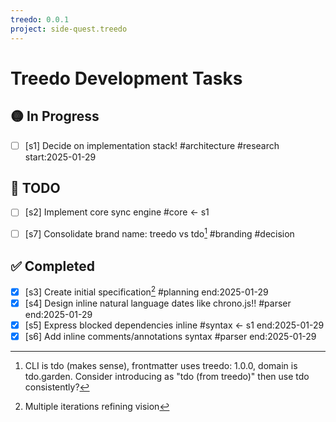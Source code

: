 ```yaml
---
treedo: 0.0.1
project: side-quest.treedo
---
```


# Treedo Development Tasks

## 🟡 In Progress

- [ ] [s1] Decide on implementation stack! #architecture #research start:2025-01-29

## 📝 TODO

- [ ] [s2] Implement core sync engine #core <- s1

- [ ] [s7] Consolidate brand name: treedo vs tdo[^2] #branding #decision

## ✅ Completed

- [x] [s3] Create initial specification[^1] #planning end:2025-01-29
- [x] [s4] Design inline natural language dates like chrono.js!! #parser end:2025-01-29
- [x] [s5] Express blocked dependencies inline #syntax <- s1 end:2025-01-29
- [x] [s6] Add inline comments/annotations syntax #parser end:2025-01-29

[^1]: Multiple iterations refining vision
[^2]: CLI is tdo (makes sense), frontmatter uses treedo: 1.0.0, domain is tdo.garden. Consider introducing as "tdo (from treedo)" then use tdo consistently?